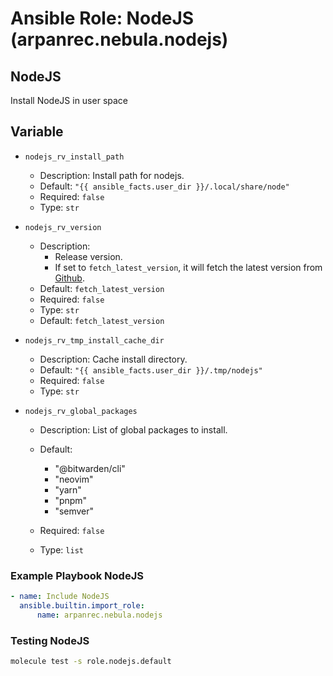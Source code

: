 # Ansible Role: NodeJS (arpanrec.nebula.nodejs)

## NodeJS

Install NodeJS in user space

## Variable

- `nodejs_rv_install_path`

  - Description: Install path for nodejs.
  - Default: `"{{ ansible_facts.user_dir }}/.local/share/node"`
  - Required: `false`
  - Type: `str`

- `nodejs_rv_version`

  - Description:
    - Release version.
    - If set to `fetch_latest_version`, it will fetch the latest version from [Github](https://github.com/nodejs/node/releases).
  - Default: `fetch_latest_version`
  - Required: `false`
  - Type: `str`
  - Default: `fetch_latest_version`

- `nodejs_rv_tmp_install_cache_dir`

  - Description: Cache install directory.
  - Default: `"{{ ansible_facts.user_dir }}/.tmp/nodejs"`
  - Required: `false`
  - Type: `str`

- `nodejs_rv_global_packages`
  - Description: List of global packages to install.
  - Default:
    - "@bitwarden/cli"
    - "neovim"
    - "yarn"
    - "pnpm"
    - "semver"

  - Required: `false`
  - Type: `list`

### Example Playbook NodeJS

```yaml
- name: Include NodeJS
  ansible.builtin.import_role:
      name: arpanrec.nebula.nodejs
```

### Testing NodeJS

```bash
molecule test -s role.nodejs.default
```
